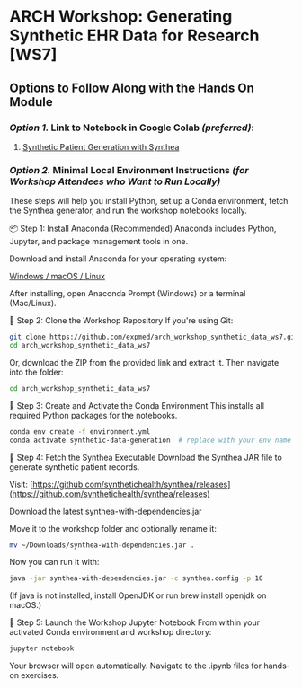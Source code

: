 # ARCH Workshop: Generating Synthetic EHR Data for Research [WS7]

## Options to Follow Along with the Hands On Module

### *Option 1.* Link to Notebook in Google Colab *(preferred)*:

1. [Synthetic Patient Generation with Synthea](https://colab.research.google.com/github/expmed/arch_workshop_synthetic_data_ws7/blob/main/Run_Synthea_Simulations_Colab.ipynb)


### *Option 2.* Minimal Local Environment Instructions *(for Workshop Attendees who Want to Run Locally)* 

These steps will help you install Python, set up a Conda environment, fetch the Synthea generator, and run the workshop notebooks locally.

📦 Step 1: Install Anaconda (Recommended)
Anaconda includes Python, Jupyter, and package management tools in one.

Download and install Anaconda for your operating system:

[Windows / macOS / Linux](https://www.anaconda.com/download)

After installing, open Anaconda Prompt (Windows) or a terminal (Mac/Linux).

📂 Step 2: Clone the Workshop Repository
If you're using Git:

```bash
git clone https://github.com/expmed/arch_workshop_synthetic_data_ws7.git
cd arch_workshop_synthetic_data_ws7
```
Or, download the ZIP from the provided link and extract it. Then navigate into the folder:

```bash
cd arch_workshop_synthetic_data_ws7
```
🧪 Step 3: Create and Activate the Conda Environment
This installs all required Python packages for the notebooks.

```bash
conda env create -f environment.yml
conda activate synthetic-data-generation  # replace with your env name if different
```
🔬 Step 4: Fetch the Synthea Executable
Download the Synthea JAR file to generate synthetic patient records.

Visit: [https://github.com/synthetichealth/synthea/releases](https://github.com/synthetichealth/synthea/releases)

Download the latest synthea-with-dependencies.jar

Move it to the workshop folder and optionally rename it:

```bash
mv ~/Downloads/synthea-with-dependencies.jar .
```
Now you can run it with:

```bash
java -jar synthea-with-dependencies.jar -c synthea.config -p 10
```
(If java is not installed, install OpenJDK or run brew install openjdk on macOS.)

📓 Step 5: Launch the Workshop Jupyter Notebook
From within your activated Conda environment and workshop directory:

```bash
jupyter notebook
```
Your browser will open automatically. Navigate to the .ipynb files for hands-on exercises. 